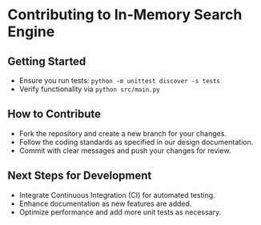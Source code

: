 # Contributing to In-Memory Search Engine

## Getting Started
- Ensure you run tests: `python -m unittest discover -s tests`
- Verify functionality via `python src/main.py`

## How to Contribute
- Fork the repository and create a new branch for your changes.
- Follow the coding standards as specified in our design documentation.
- Commit with clear messages and push your changes for review.

## Next Steps for Development
- Integrate Continuous Integration (CI) for automated testing.
- Enhance documentation as new features are added.
- Optimize performance and add more unit tests as necessary.
